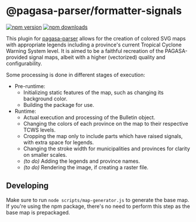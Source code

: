 # @pagasa-parser/formatter-signals
[![npm version](https://img.shields.io/npm/v/@pagasa-parser/formatter-signals.svg?style=flat-square)](https://www.npmjs.org/package/@pagasa-parser/formatter-signals)
[![npm downloads](https://img.shields.io/npm/dm/@pagasa-parser/formatter-signals.svg?style=flat-square)](http://npm-stat.com/charts.html?package=@pagasa-parser/formatter-signals)

This plugin for [pagasa-parser](https://github.com/pagasa-parser/pagasa-parser) allows for the
creation of colored SVG maps with appropriate legends including a province's current Tropical
Cyclone Warning System level. It is aimed to be a faithful recreation of the PAGASA-provided
signal maps, albeit with a higher (vectorized) quality and configurability.

Some processing is done in different stages of execution:
* Pre-runtime:
  * Initializing static features of the map, such as changing its background color.
  * Building the package for use.
* Runtime:
  * Actual execution and processing of the Bulletin object.
  * Changing the colors of each province on the map to their respective TCWS levels.
  * Cropping the map only to include parts which have raised signals, with extra space for legends.
  * Changing the stroke width for municipalities and provinces for clarity on smaller scales.
  * _(to do)_ Adding the legends and province names.
  * _(to do)_ Rendering the image, if creating a raster file.

## Developing
Make sure to run `node scripts/map-generator.js` to generate the base map. If you're using the npm package, there's no need to perform this step as the base map is prepackaged.
